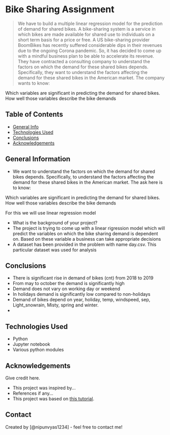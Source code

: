 # Bike Sharing Assignment
> We have to build a multiple linear regression model for the prediction of demand for shared bikes.
> A bike-sharing system is a service in which bikes are made available for shared use to individuals on a short term basis for a price or free. A US bike-sharing provider BoomBikes has recently suffered considerable dips in their revenues due to the ongoing Corona pandemic. So, it has decided to come up with a mindful business plan to be able to accelerate its revenue. They have contracted a consulting company to understand the factors on which the demand for these shared bikes depends. Specifically, they want to understand the factors affecting the demand for these shared bikes in the American market. The company wants to know:

Which variables are significant in predicting the demand for shared bikes.
How well those variables describe the bike demands


## Table of Contents
* [General Info](#general-information)
* [Technologies Used](#technologies-used)
* [Conclusions](#conclusions)
* [Acknowledgements](#acknowledgements)

<!-- You can include any other section that is pertinent to your problem -->

## General Information
- We want to understand the factors on which the demand for shared bikes depends. Specifically, to understand the factors affecting the demand for these shared bikes in the American market. The ask here is to know:

Which variables are significant in predicting the demand for shared bikes.
How well those variables describe the bike demands

For this we will use linear regression model
- What is the background of your project?
- The project is trying to come up with a linear rigression model which will predict the variables on which the bike sharing demand is dependent on. Based on these variable a business can take appropriate decisions
- A dataset has been provided in the problem with name day.csv. This particular dataset was used for analysis

<!-- You don't have to answer all the questions - just the ones relevant to your project. -->

## Conclusions
- There is significant rise in demand of bikes (cnt) from 2018 to 2019
- From may to october the demand is significantly high
- Demand does not vary on working day or weekend
- In holidays demand is significantly low compared to non-holidays
- Demand of bikes depend on year, holiday, temp, windspeed, sep, Light_snowrain, Misty, spring and winter.
-

<!-- You don't have to answer all the questions - just the ones relevant to your project. -->


## Technologies Used
- Python
- Jupyter notebook
- Various python modules

<!-- As the libraries versions keep on changing, it is recommended to mention the version of library used in this project -->

## Acknowledgements
Give credit here.
- This project was inspired by...
- References if any...
- This project was based on [this tutorial](https://www.example.com).


## Contact
Created by [@nipunvyas1234] - feel free to contact me!


<!-- Optional -->
<!-- ## License -->
<!-- This project is open source and available under the [... License](). -->

<!-- You don't have to include all sections - just the one's relevant to your project -->
